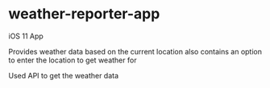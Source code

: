 # weather-reporter-app
iOS 11 App

Provides weather data based on the current location
also contains an option to enter the location to get weather for

Used API to get the weather data
